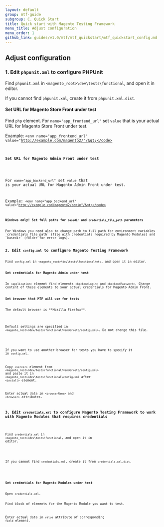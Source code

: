 ```yaml
---
layout: default
group: mtf-guide
subgroup: C. Quick Start
title: Quick start with Magento Testing Framework
menu_title: Adjust configuration
menu_order: 1
github_link: guides/v1.0/mtf/mtf_quickstart/mtf_quickstart_config.md
---
```

<h2 id="mtf_quickstart_config">Adjust configuration</h2>

<h3 id="mtf_quickstart_config_phpunitxml">1. Edit <code>phpunit.xml</code> to configure PHPUnit</h3>

Find <code>phpunit.xml</code> in <code>&lt;magento_root&gt;\dev\tests\functional</code>, and open it in editor.

<div class="bs-callout bs-callout-info" id="info">
  <p>If you cannot find <code>phpunit.xml</code>, create it from <code>phpunit.xml.dist</code>.</p>
</div>

<h4 id="mtf_quickstart_config_phpunitxml_frontend">Set URL for Magento Store Front under test</h4>

Find `php` element.
For `name="app_frontend_url"` set `value` that is your actual URL for Magento Store Front under test.

Example: <code>&lt;env name="app_frontend_url" value="http://example.com/magento2/"/&gt;</code>

<h4 id="mtf_quickstart_config_phpunitxml_backend">Set URL for Magento Admin Front under test</h4>

For `name="app_backend_url"` set `value` that is your actual URL for Magento Admin Front under test.

Example:
<code>&lt;env name="app_backend_url" value="http://example.com/magento2/admin"/&gt;</code>

<h4 id="mtf_quickstart_config_phpunitxml_win-credent">Windows only! Set full paths for <code>basedir</code> and <code>credentials_file_path</code> parameters</h4>
For Windows you need also to change path to full path for environment variables `credentials_file_path` (file with credentials required by Magento Modules) and `basedir` (folder for error logs).

<h3 id="mtf_quickstart_config_configxml">2. Edit <code>config.xml</code> to configure Magento Testing Framework</h3>
Find <code>config.xml</code> in <code>&lt;magento_root&gt;\dev\tests\functional\etc</code>, and open it in editor.

<h4 id="mtf_quickstart_config_configxml_credent-backend">Set credentials for Magento Admin under test</h4>
In <code>&lt;application&gt;</code> element find elements <code>&lt;backendLogin&gt;</code> and <code>&lt;backendPassword&gt;</code>. Change content of these elements to your actual credentials for Magento Admin Front.

<h4 id="mtf_quickstart_config_configxml_credent-backend">Set browser that MTF will use for tests</h4>
The default browser is **Mozilla Firefox**.

<div class="bs-callout bs-callout-info" id="info">
  <p>Default settings are specified in <code>&lt;magento_root>/dev/tests/functional/vendor/etc/config.xml&gt;</code>. Do not change this file.</p>
</div>

If you want to use another browser for tests you have to specify it in <code>config.xml</code>.

Copy <code>&lt;server&gt;</code> element from <code>&lt;magento_root>/dev/tests/functional/vendor/etc/config.xml&gt;</code> and paste it in <code>&lt;magento_root&gt;\dev\tests\functional\config.xml</code> after <code>&lt;install&gt;</code> element.

Enter actual data in <code>&lt;browserName&gt;</code> and <code>&lt;browser&gt;</code> attributes.


<h3 id="mtf_quickstart_config_configxml">3. Edit <code>credentials.xml</code> to configure Magento Testing Framework to work with Magento Modules that requires credentials</h3>

Find <code>credentials.xml</code> in <code>&lt;magento_root&gt;\dev\tests\functional</code>, and open it in editor.

<div class="bs-callout bs-callout-info" id="info">
  <p>If you cannot find <code>credentials.xml</code>, create it from <code>credentials.xml.dist</code>.</p>
</div>

<h4 id="mtf_quickstart_config_configxml_credent-backend">Set credentials for Magento Modules under test</h4>
Open <code>credentials.xml</code>.

Find block of elements for the Magento Module you want to test.

Enter actual data in <code>value</code> attribute of corresponding <code>field</code> element.
